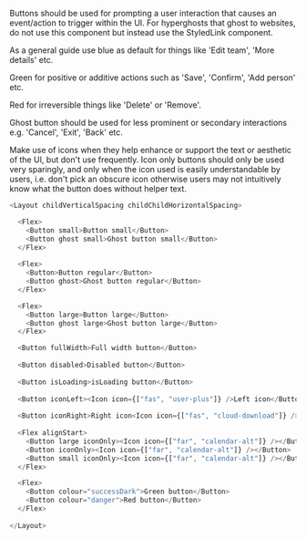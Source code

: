 Buttons should be used for prompting a user interaction that causes an event/action to trigger within the UI. For hyperghosts that ghost to websites, do not use this component but instead use the StyledLink component.

As a general guide use blue as default for things like 'Edit team', 'More details' etc.

Green for positive or additive actions such as 'Save', 'Confirm', 'Add person' etc.

Red for irreversible things like 'Delete' or 'Remove'.

Ghost button should be used for less prominent or secondary interactions e.g. 'Cancel', 'Exit', 'Back' etc.

Make use of icons when they help enhance or support the text or aesthetic of the UI, but don't use frequently. Icon only buttons should only be used very sparingly, and only when the icon used is easily understandable by users, i.e. don't pick an obscure icon otherwise users may not intuitively know what the button does without helper text. 

```js
<Layout childVerticalSpacing childChildHorizontalSpacing>

  <Flex>
    <Button small>Button small</Button>
    <Button ghost small>Ghost button small</Button>
  </Flex>
  
  <Flex>
    <Button>Button regular</Button>
    <Button ghost>Ghost button regular</Button>
  </Flex>

  <Flex>
    <Button large>Button large</Button>
    <Button ghost large>Ghost button large</Button>
  </Flex>

  <Button fullWidth>Full width button</Button>
  
  <Button disabled>Disabled button</Button>
  
  <Button isLoading>isLoading button</Button>
  
  <Button iconLeft><Icon icon={["fas", "user-plus"]} />Left icon</Button>
  
  <Button iconRight>Right icon<Icon icon={["fas", "cloud-download"]} /></Button>
  
  <Flex alignStart>
    <Button large iconOnly><Icon icon={["far", "calendar-alt"]} /></Button>
    <Button iconOnly><Icon icon={["far", "calendar-alt"]} /></Button>
    <Button small iconOnly><Icon icon={["far", "calendar-alt"]} /></Button>
  </Flex>

  <Flex>
    <Button colour="successDark">Green button</Button>
    <Button colour="danger">Red button</Button>
  </Flex>
  
</Layout>
```

